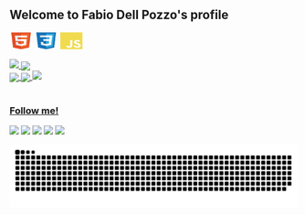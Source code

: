 ## Welcome to Fabio Dell Pozzo's profile





<div style="display: inline_block">
  
  <img align="center" alt="HTML" height="30" width="40" src="https://raw.githubusercontent.com/devicons/devicon/master/icons/html5/html5-original.svg">
  
  <img align="center" alt="CSS" height="30" width="40" src="https://raw.githubusercontent.com/devicons/devicon/master/icons/css3/css3-original.svg">
  
  <img align="center" alt="Js" height="30" width="40" src="https://raw.githubusercontent.com/devicons/devicon/master/icons/javascript/javascript-plain.svg">
  
</div>

<br>

<div>
  
  <a href="https://github.com/fabiodellpozzo">
     
  <img height="200em" src="https://github-readme-stats.vercel.app/api?username=fabiodellpozzo&show_icons=true&theme=transparent&include_all_commits=true&count_private=true"/>
     
<!-- Compact layout -->
  <img height="150em" align="center" src="https://github-readme-stats.vercel.app/api/top-langs/?username=fabiodellpozzo&layout=compact&langs_count=6&theme=transparent"/>
     
     

     


</div>
 
  
  

<div>
  
  
     
  <!-- Donut Chart layout -->
  <img height="200em" align="center" src="https://github-readme-stats.vercel.app/api/top-langs/?username=fabiodellpozzo&layout=donut&langs_count=6&theme=transparent"/>
     
     
  
  <!-- Pie Chart layout -->
  <img height="200em" align="center" src="https://github-readme-stats.vercel.app/api/top-langs/?username=fabiodellpozzo&layout=pie&langs_count=6&theme=transparent"/>
     


     
  <img height="200em" src="https://github-readme-stats.vercel.app/api?username=fabiodellpozzo&hide=contribs,prs"/>

</div>
 

 
 <br>
 
  ### Follow me!
 
<div> 
 
 <a href="https://www.youtube.com/channel/UC8LI3bXsnifhy_gXcMp2_hA" target="_blank"><img src="https://img.shields.io/badge/YouTube-FF0000?style=for-the-badge&logo=youtube&logoColor=white" target="_blank"></a>
  <a href="https://www.youtube.com/channel/UC8LI3bXsnifhy_gXcMp2_hA" target="_blank">
 </a>
  <a href="https://instagram.com/fabioddpozzo/" target="_blank"><img src="https://img.shields.io/badge/-Instagram-%23E4405F?style=for-the-badge&logo=instagram&logoColor=white" target="_blank"></a>
 <a href="https://discord.gg/c28hQNwf" target="_blank"><img src="https://img.shields.io/badge/Discord-7289DA?style=for-the-badge&logo=discord&logoColor=white" target="_blank"></a> 
  <a href = "mailto:fabiodellpozzo@gmail.com"><img src="https://img.shields.io/badge/-Gmail-%23333?style=for-the-badge&logo=gmail&logoColor=white" target="_blank"></a>
  <a href="https://www.linkedin.com/in/fabio-d-d-pozzo-991753271" target="_blank"><img src="https://img.shields.io/badge/-LinkedIn-%230077B5?style=for-the-badge&logo=linkedin&logoColor=white" target="_blank"></a> 
 
  ![Snake animation](https://github.com/fabiodellpozzo/fabiodellpozzo/blob/output/github-contribution-grid-snake.svg)

</div>
